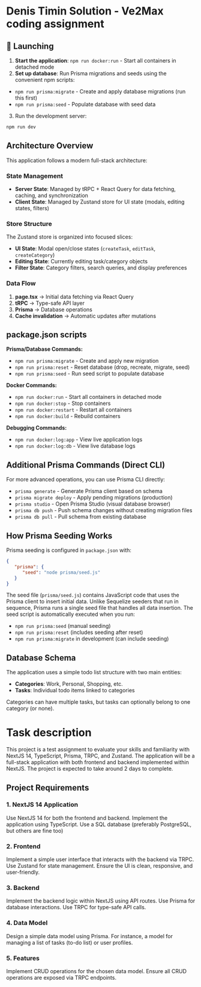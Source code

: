 # Denis Timin Solution - Ve2Max coding assignment

## 🚀 Launching

1. **Start the application**: `npm run docker:run` - Start all containers in detached mode
2. **Set up database**: Run Prisma migrations and seeds using the convenient npm scripts:
- `npm run prisma:migrate` - Create and apply database migrations (run this first)
- `npm run prisma:seed` - Populate database with seed data

3. Run the development server:
```bash
npm run dev
```

## Architecture Overview

This application follows a modern full-stack architecture:

### **State Management**
- **Server State**: Managed by tRPC + React Query for data fetching, caching, and synchronization
- **Client State**: Managed by Zustand store for UI state (modals, editing states, filters)

### **Store Structure**
The Zustand store is organized into focused slices:
- **UI State**: Modal open/close states (`createTask`, `editTask`, `createCategory`)
- **Editing State**: Currently editing task/category objects
- **Filter State**: Category filters, search queries, and display preferences

### **Data Flow**
1. **page.tsx** → Initial data fetching via React Query
2. **tRPC** → Type-safe API layer
3. **Prisma** → Database operations
4. **Cache invalidation** → Automatic updates after mutations

## package.json scripts

**Prisma/Database Commands:**
- `npm run prisma:migrate` - Create and apply new migration
- `npm run prisma:reset` - Reset database (drop, recreate, migrate, seed)
- `npm run prisma:seed` - Run seed script to populate database

**Docker Commands:**
- `npm run docker:run` - Start all containers in detached mode
- `npm run docker:stop` - Stop containers
- `npm run docker:restart` - Restart all containers
- `npm run docker:build` - Rebuild containers

**Debugging Commands:**
- `npm run docker:log:app` - View live application logs
- `npm run docker:log:db` - View live database logs

## Additional Prisma Commands (Direct CLI)

For more advanced operations, you can use Prisma CLI directly:
- `prisma generate` - Generate Prisma client based on schema
- `prisma migrate deploy` - Apply pending migrations (production)
- `prisma studio` - Open Prisma Studio (visual database browser)
- `prisma db push` - Push schema changes without creating migration files
- `prisma db pull` - Pull schema from existing database

## How Prisma Seeding Works

Prisma seeding is configured in `package.json` with:
```json
{
   "prisma": {
      "seed": "node prisma/seed.js"
   }
}
```

The seed file (`prisma/seed.js`) contains JavaScript code that uses the Prisma client to insert initial data. Unlike Sequelize seeders that run in sequence, Prisma runs a single seed file that handles all data insertion. The seed script is automatically executed when you run:
- `npm run prisma:seed` (manual seeding)
- `npm run prisma:reset` (includes seeding after reset)
- `npm run prisma:migrate` in development (can include seeding)

## Database Schema

The application uses a simple todo list structure with two main entities:
- **Categories**: Work, Personal, Shopping, etc.
- **Tasks**: Individual todo items linked to categories

Categories can have multiple tasks, but tasks can optionally belong to one category (or none).

# Task description

This project is a test assignment to evaluate your skills and familiarity with NextJS 14, TypeScript, Prisma, TRPC, and Zustand. The application will be a full-stack application with both frontend and backend implemented within NextJS. The project is expected to take around 2 days to complete.

## Project Requirements
### 1. NextJS 14 Application
Use NextJS 14 for both the frontend and backend.
Implement the application using TypeScript.
Use a SQL database (preferably PostgreSQL, but others are fine too)
### 2. Frontend
Implement a simple user interface that interacts with the backend via TRPC.
Use Zustand for state management.
Ensure the UI is clean, responsive, and user-friendly.
### 3. Backend
Implement the backend logic within NextJS using API routes.
Use Prisma for database interactions.
Use TRPC for type-safe API calls.
### 4. Data Model
Design a simple data model using Prisma. For instance, a model for managing a list of tasks (to-do list) or user profiles.
### 5. Features
Implement CRUD operations for the chosen data model.
Ensure all CRUD operations are exposed via TRPC endpoints.
```